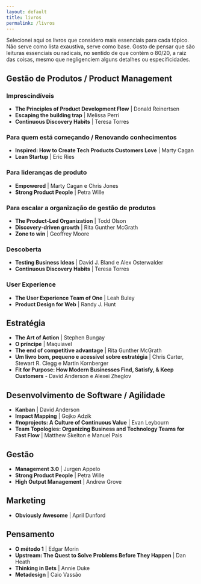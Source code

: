 ```yaml
---
layout: default
title: livros
permalink: /livros
---
```


Selecionei aqui os livros que considero mais essenciais para cada tópico. Não serve como lista exaustiva, serve como base. Gosto de pensar que são leituras essenciais ou radicais, no sentido de que contém o 80/20, a raiz das coisas, mesmo que negligenciem alguns detalhes ou especificidades.

## Gestão de Produtos / Product Management

### Imprescindíveis

- **The Principles of Product Development Flow** | Donald Reinertsen
- **Escaping the building trap** | Melissa Perri
- **Continuous Discovery Habits** | Teresa Torres

### Para quem está começando / Renovando conhecimentos

- **Inspired: How to Create Tech Products Customers Love** | Marty Cagan
- **Lean Startup** | Eric Ries

### Para lideranças de produto

- **Empowered** | Marty Cagan e Chris Jones
- **Strong Product People** | Petra Wille

### Para escalar a organização de gestão de produtos

- **The Product-Led Organization** | Todd Olson
- **Discovery-driven growth** | Rita Gunther McGrath
- **Zone to win** | Geoffrey Moore

### Descoberta

- **Testing Business Ideas** | David J. Bland e Alex Osterwalder
- **Continuous Discovery Habits** | Teresa Torres

### User Experience

- **The User Experience Team of One** | Leah Buley
- **Product Design for Web** | Randy J. Hunt

## Estratégia

- **The Art of Action** | Stephen Bungay
- **O príncipe** | Maquiavel
- **The end of competitive advantage** | Rita Gunther McGrath
- **Um livro bom, pequeno e acessível sobre estratégia** | Chris Carter, Stewart R. Clegg e Martin Kornberger
- **Fit for Purpose: How Modern Businesses Find, Satisfy, & Keep Customers** - David Anderson e Alexei Zheglov

## Desenvolvimento de Software / Agilidade

- **Kanban** | David Anderson
- **Impact Mapping** | Gojko Adzik
- **#noprojects: A Culture of Continuous Value** | Evan Leybourn
- **Team Topologies: Organizing Business and Technology Teams for Fast Flow** | Matthew Skelton e Manuel Pais

## Gestão

- **Management 3.0** | Jurgen Appelo
- **Strong Product People** | Petra Wille
- **High Output Management** | Andrew Grove

## Marketing

- **Obviously Awesome** | April Dunford

## Pensamento

- **O método 1** | Edgar Morin
- **Upstream: The Quest to Solve Problems Before They Happen** | Dan Heath
- **Thinking in Bets** | Annie Duke
- **Metadesign** | Caio Vassão
